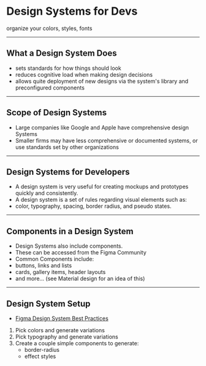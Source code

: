 
# Design Systems for Devs
organize your colors, styles, fonts

---

## What a Design System Does
- sets standards for how things should look
- reduces cognitive load when making design decisions
- allows quite deployment of new designs via the system's library and preconfigured components

---

## Scope of Design Systems
- Large companies like Google and Apple have comprehensive design Systems
- Smaller firms may have less comprehensive or documented systems, or use standards set by other organizations

---

## Design Systems for Developers

- A design system is very useful for creating mockups and prototypes quickly and consistently.
- A design system is a set of rules regarding visual elements such as: 
- color, typography, spacing, border radius, and pseudo states.            

---

## Components in a Design System
- Design Systems also include components.
- These can be accessed from the Figma Community 
- Common Components include:
- buttons, links and lists
- cards, gallery items, header layouts
- and more... (see Material design for an idea of this)

---

## Design System Setup

- [Figma Design System Best Practices](https://www.figma.com/best-practices/components-styles-and-shared-libraries/)

1. Pick colors and generate variations
2. Pick typography and generate variations
3. Create a couple simple components to generate:
   - border-radius
   - effect styles 
